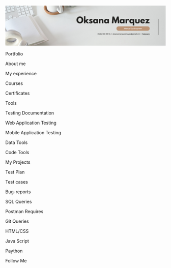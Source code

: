 [![header](https://github.com/OksanaMarquezMayas/OksanaMarquezMayas/blob/main/assets/White%20Minimalist%20Corporate%20Personal%20Profile%20LinkedIn%20Banner%20(1).png)](https://github.com/OksanaMarquezMayas/OksanaMarquezMayas/blob/main/assets/White%20Minimalist%20Corporate%20Personal%20Profile%20LinkedIn%20Banner%20(1).png)

Portfolio

About me

My experience

Courses

Certificates

Tools

Testing Documentation

Web Application Testing

Mobile Application Testing

Data Tools

Code Tools

My Projects

Test Plan

Test cases

Bug-reports

SQL Queries

Postman Requires

Git Queries

HTML/CSS

Java Script

Paython

Follow Me